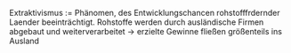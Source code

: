 Extraktivismus := Phänomen, des Entwicklungschancen rohstofffrdernder Laender beeinträchtigt. Rohstoffe werden durch ausländische Firmen abgebaut und weiterverarbeitet -> erzielte Gewinne fließen größenteils ins Ausland
<!--SR:!2026-01-23,284,290-->
